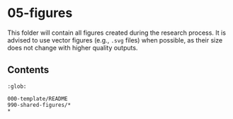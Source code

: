 # 05-figures

This folder will contain all figures created during the research process.
It is advised to use vector figures (e.g.,  `.svg` files) when possible, as their size does not change with higher quality outputs.

## Contents

```{toctree}
:glob:

000-template/README
990-shared-figures/*
*
```
